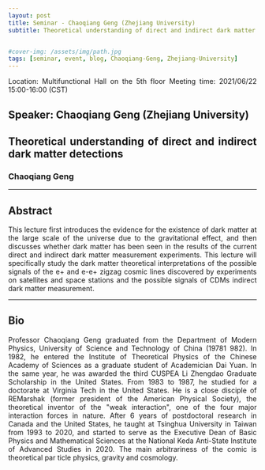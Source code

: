 ```yaml
---
layout: post
title: Seminar - Chaoqiang Geng (Zhejiang University)
subtitle: Theoretical understanding of direct and indirect dark matter detections


#cover-img: /assets/img/path.jpg
tags: [seminar, event, blog, Chaoqiang-Geng, Zhejiang-University]
---
```


<style>
body {
text-align: justify}
</style>

Location: Multifunctional Hall on the 5th floor
Meeting time: 2021/06/22 15:00-16:00 (CST)

## Speaker: Chaoqiang Geng (Zhejiang University)

## Theoretical understanding of direct and indirect dark matter detections

### Chaoqiang Geng

______________________________

## Abstract

This lecture first introduces the evidence for the existence of dark matter at the large scale of the universe due to the gravitational effect, and then discusses whether dark matter has been seen in the results of the current direct and indirect dark matter measurement experiments. This lecture will specifically study the dark matter theoretical interpretations of the possible signals of the e+ and e-e+ zigzag cosmic lines discovered by experiments on satellites and space stations and the possible signals of CDMs indirect dark matter measurement.

______________________________

## Bio

Professor Chaoqiang Geng graduated from the Department of Modern Physics, University of Science and Technology of China (19781 982). In 1982, he entered the Institute of Theoretical Physics of the Chinese Academy of Sciences as a graduate student of Academician Dai Yuan. In the same year, he was awarded the third CUSPEA Li Zhengdao Graduate Scholarship in the United States. From 1983 to 1987, he studied for a doctorate at Virginia Tech in the United States. He is a close disciple of REMarshak (former president of the American Physical Society), the theoretical inventor of the "weak interaction", one of the four major interaction forces in nature. After 6 years of postdoctoral research in Canada and the United States, he taught at Tsinghua University in Taiwan from 1993 to 2020, and started to serve as the Executive Dean of Basic Physics and Mathematical Sciences at the National Keda Anti-State Institute of Advanced Studies in 2020. The main arbitrariness of the comic is theoretical par ticle physics, gravity and cosmology. 